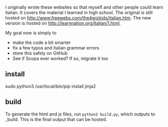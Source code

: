 I originally wrote these websites so that myself and other people could learn italian.  It covers the material I learned in high school.  The original is still hosted on http://www.freewebs.com/the4wizkids/italian.htm.  The new version is hosted on http://learnnation.org/italian/1.html.

My goal now is simply to

  * make the code a bit smarter
  * fix a few typos and italian grammar errors
  * store this safely on GitHub
  * See if Scopa ever worked?  If so, migrate it too

## install
sudo python3 /usr/local/bin/pip install jinja2

## build
To generate the html and js files, run `python3 build.py`, which outputs to _build.  This is the final output that can be hosted.
